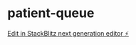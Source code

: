 # patient-queue

[Edit in StackBlitz next generation editor ⚡️](https://stackblitz.com/~/github.com/rifaldhiaw/patient-queue)